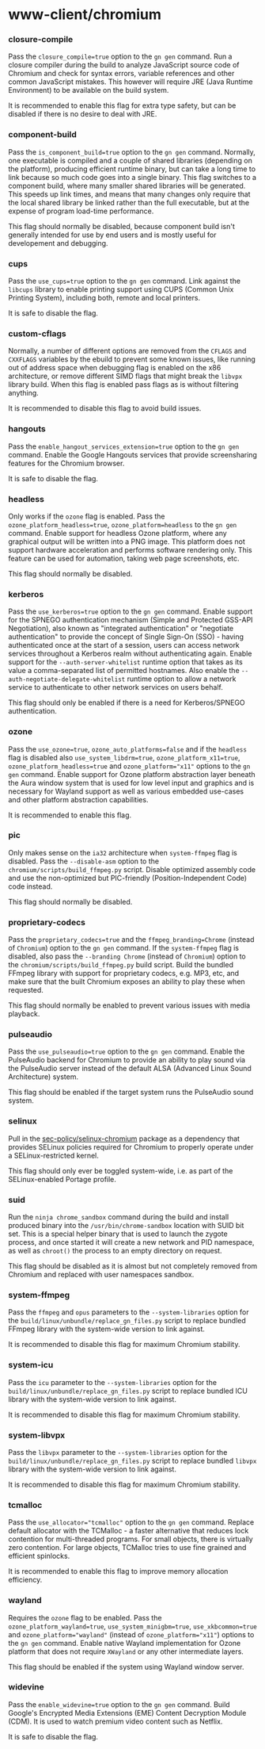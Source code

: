 # www-client/chromium

### closure-compile
Pass the `closure_compile=true` option to the `gn gen` command. Run a closure compiler during the build to analyze JavaScript source code of Chromium and check for syntax errors, variable references and other common JavaScript mistakes. This however will require JRE (Java Runtime Environment) to be available on the build system.

It is recommended to enable this flag for extra type safety, but can be disabled if there is no desire to deal with JRE.

### component-build
Pass the `is_component_build=true` option to the `gn gen` command. Normally, one executable is compiled and a couple of shared libraries (depending on the platform), producing efficient runtime binary, but can take a long time to link because so much code goes into a single binary. This flag switches to a component build, where many smaller shared libraries will be generated. This speeds up link times, and means that many changes only require that the local shared library be linked rather than the full executable, but at the expense of program load-time performance.

This flag should normally be disabled, because component build isn't generally intended for use by end users and is mostly useful for developement and debugging.

### cups
Pass the `use_cups=true` option to the `gn gen` command. Link against the `libcups` library to enable printing support using CUPS (Common Unix Printing System), including both, remote and local printers.

It is safe to disable the flag.

### custom-cflags
Normally, a number of different options are removed from the `CFLAGS` and `CXXFLAGS` variables by the ebuild to prevent some known issues, like running out of address space when debugging flag is enabled on the x86 architecture, or remove different SIMD flags that might break the `libvpx` library build. When this flag is enabled pass flags as is without filtering anything.

It is recommended to disable this flag to avoid build issues.

### hangouts
Pass the `enable_hangout_services_extension=true` option to the `gn gen` command. Enable the Google Hangouts services that provide screensharing features for the Chromium browser.

It is safe to disable the flag.

### headless
Only works if the `ozone` flag is enabled. Pass the `ozone_platform_headless=true`, `ozone_platform=headless` to the `gn gen` command. Enable support for headless Ozone platform, where any graphical output will be written into a PNG image. This platform does not support hardware acceleration and performs software rendering only. This feature can be used for automation, taking web page screenshots, etc.

This flag should normally be disabled.

### kerberos
Pass the `use_kerberos=true` option to the `gn gen` command. Enable support for the SPNEGO authentication mechanism (Simple and Protected GSS-API Negotiation), also known as "integrated authentication" or "negotiate authentication" to provide the concept of Single Sign-On (SSO) - having authenticated once at the start of a session, users can access network services throughout a Kerberos realm without authenticating again. Enable support for the `--auth-server-whitelist` runtime option that takes as its value a comma-separated list of permitted hostnames. Also enable the `--auth-negotiate-delegate-whitelist` runtime option to allow a network service to authenticate to other network services on users behalf.

This flag should only be enabled if there is a need for Kerberos/SPNEGO authentication.

### ozone
Pass the `use_ozone=true`, `ozone_auto_platforms=false` and if the `headless` flag is disabled also `use_system_libdrm=true`, `ozone_platform_x11=true`, `ozone_platform_headless=true` and `ozone_platform="x11"` options to the `gn gen` command. Enable support for Ozone platform abstraction layer beneath the Aura window system that is used for low level input and graphics and is necessary for Wayland support as well as various embedded use-cases and other platform abstraction capabilities.

It is recommended to enable this flag.

### pic
Only makes sense on the `ia32` architecture when `system-ffmpeg` flag is disabled. Pass the `--disable-asm` option to the `chromium/scripts/build_ffmpeg.py` script. Disable optimized assembly code and use the non-optimized but PIC-friendly (Position-Independent Code) code instead.

This flag should normally be disabled.

### proprietary-codecs
Pass the `proprietary_codecs=true` and the `ffmpeg_branding=Chrome` (instead of `Chromium`) option to the `gn gen` command. If the `system-ffmpeg` flag is disabled, also pass the `--branding Chrome` (instead of `Chromium`) option to the `chromium/scripts/build_ffmpeg.py` build script. Build the bundled FFmpeg library with support for proprietary codecs, e.g. MP3, etc, and make sure that the built Chromium exposes an ability to play these when requested.

This flag should normally be enabled to prevent various issues with media playback.

### pulseaudio
Pass the `use_pulseaudio=true` option to the `gn gen` command. Enable the PulseAudio backend for Chromium to provide an ability to play sound via the PulseAudio server instead of the default ALSA (Advanced Linux Sound Architecture) system.

This flag should be enabled if the target system runs the PulseAudio sound system.

### selinux
Pull in the [sec-policy/selinux-chromium](../sec-policy/selinux-chromium.md) package as a dependency that provides SELinux policies required for Chromium to properly operate under a SELinux-restricted kernel.

This flag should only ever be toggled system-wide, i.e. as part of the SELinux-enabled Portage profile.

### suid
Run the `ninja chrome_sandbox` command during the build and install produced binary into the `/usr/bin/chrome-sandbox` location with SUID bit set. This is a special helper binary that is used to launch the zygote process, and once started it will create a new network and PID namespace, as well as `chroot()` the process to an empty directory on request.

This flag should be disabled as it is almost but not completely removed from Chromium and replaced with user namespaces sandbox.

### system-ffmpeg
Pass the `ffmpeg` and `opus` parameters to the `--system-libraries` option for the `build/linux/unbundle/replace_gn_files.py` script to replace bundled FFmpeg library with the system-wide version to link against.

It is recommended to disable this flag for maximum Chromium stability.

### system-icu
Pass the `icu` parameter to the `--system-libraries` option for the `build/linux/unbundle/replace_gn_files.py` script to replace bundled ICU library with the system-wide version to link against.

It is recommended to disable this flag for maximum Chromium stability.

### system-libvpx
Pass the `libvpx` parameter to the `--system-libraries` option for the `build/linux/unbundle/replace_gn_files.py` script to replace bundled `libvpx` library with the system-wide version to link against.

It is recommended to disable this flag for maximum Chromium stability.

### tcmalloc
Pass the `use_allocator="tcmalloc"` option to the `gn gen` command. Replace default allocator with the TCMalloc - a faster alternative that reduces lock contention for multi-threaded programs. For small objects, there is virtually zero contention. For large objects, TCMalloc tries to use fine grained and efficient spinlocks.

It is recommended to enable this flag to improve memory allocation efficiency.

### wayland
Requires the `ozone` flag to be enabled. Pass the `ozone_platform_wayland=true`, `use_system_minigbm=true`, `use_xkbcommon=true` and `ozone_platform="wayland"` (instead of `ozone_platform="x11"`) options to the `gn gen` command. Enable native Wayland implementation for Ozone platform that does not require `XWayland` or any other intermediate layers.

This flag should be enabled if the system using Wayland window server.

### widevine
Pass the `enable_widevine=true` option to the `gn gen` command. Build Google's Encrypted Media Extensions (EME) Content Decryption Module (CDM). It is used to watch premium video content such as Netflix.

It is safe to disable the flag.
